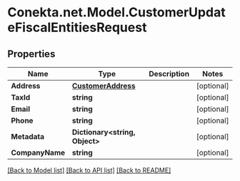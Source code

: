 # Conekta.net.Model.CustomerUpdateFiscalEntitiesRequest

## Properties

Name | Type | Description | Notes
------------ | ------------- | ------------- | -------------
**Address** | [**CustomerAddress**](CustomerAddress.md) |  | [optional] 
**TaxId** | **string** |  | [optional] 
**Email** | **string** |  | [optional] 
**Phone** | **string** |  | [optional] 
**Metadata** | **Dictionary&lt;string, Object&gt;** |  | [optional] 
**CompanyName** | **string** |  | [optional] 

[[Back to Model list]](../README.md#documentation-for-models) [[Back to API list]](../README.md#documentation-for-api-endpoints) [[Back to README]](../README.md)

